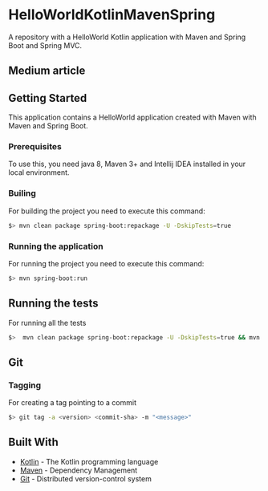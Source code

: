 # HelloWorldKotlinMavenSpring

A repository with a HelloWorld Kotlin application with Maven and Spring Boot and Spring MVC.

## Medium article

[](https://....com)

## Getting Started

This application contains a HelloWorld application created with Maven with Maven and Spring Boot.

### Prerequisites

To use this, you need java 8, Maven 3+ and Intellij IDEA installed in your local environment.

### Builing

For building the project you need to execute this command:

```sh
$> mvn clean package spring-boot:repackage -U -DskipTests=true
```

### Running the application

For running the project you need to execute this command:

```sh
$> mvn spring-boot:run
```

## Running the tests

For running all the tests

```sh
$>  mvn clean package spring-boot:repackage -U -DskipTests=true && mvn verify
```

## Git

### Tagging

For creating a tag pointing to a commit

```sh
$> git tag -a <version> <commit-sha> -m "<message>"
```

## Built With

* [Kotlin](https://kotlinlang.org/) - The Kotlin programming language
* [Maven](https://maven.apache.org//) - Dependency Management
* [Git](https://git-scm.com/) - Distributed version-control system
